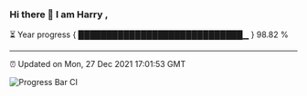 ### Hi there 👋 I am Harry , 

⏳ Year progress { █████████████████████████████▁ } 98.82 %

---

⏰ Updated on Mon, 27 Dec 2021 17:01:53 GMT

![Progress Bar CI](https://github.com/duykhang68/duykhang68/workflows/Progress%20Bar%20CI/badge.svg)
